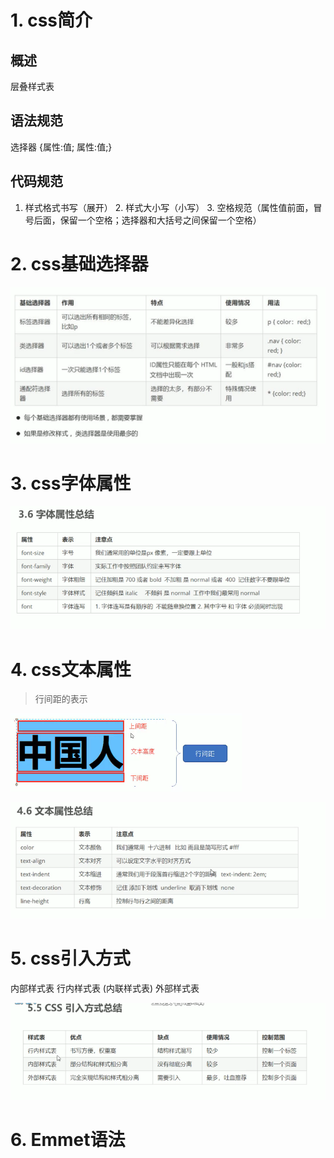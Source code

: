 # 1. css简介

## 概述

层叠样式表

## 语法规范

选择器 {属性:值;  属性:值;}

## 代码规范

1. 样式格式书写（展开） 2. 样式大小写（小写） 3. 空格规范（属性值前面，冒号后面，保留一个空格；选择器和大括号之间保留一个空格）

# 2. css基础选择器

![image-20201111174805917](css-note.assets/image-20201111174805917.png)

# 3. css字体属性

![image-20201112110128238](css-note.assets/image-20201112110128238.png)

# 4. css文本属性

> 行间距的表示

![image-20201112112821548](css-note.assets/image-20201112112821548.png)

![image-20201112113947101](css-note.assets/image-20201112113947101.png)

# 5. css引入方式

内部样式表  行内样式表 (内联样式表)    外部样式表

![image-20201112134845044](css-note.assets/image-20201112134845044.png)



# 6. Emmet语法
